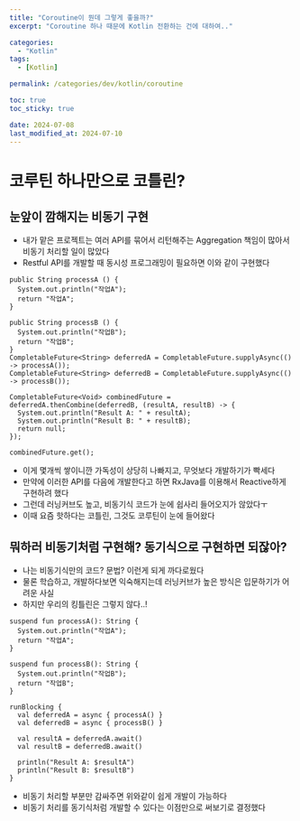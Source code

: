 ```yaml
---
title: "Coroutine이 뭔데 그렇게 좋을까?"
excerpt: "Coroutine 하나 때문에 Kotlin 전환하는 건에 대하여.."

categories:
  - "Kotlin"
tags:
  - [Kotlin]

permalink: /categories/dev/kotlin/coroutine

toc: true
toc_sticky: true

date: 2024-07-08
last_modified_at: 2024-07-10
---
```

# 코루틴 하나만으로 코틀린?
## 눈앞이 깜해지는 비동기 구현
- 내가 맡은 프로젝트는 여러 API를 묶어서 리턴해주는 Aggregation 책임이 많아서 비동기 처리할 일이 많았다
- Restful API를 개발할 때 동시성 프로그래밍이 필요하면 이와 같이 구현했다

```
public String processA () {
  System.out.println("작업A");
  return "작업A";
}

public String processB () {
  System.out.println("작업B");
  return "작업B";
}
CompletableFuture<String> deferredA = CompletableFuture.supplyAsync(() -> processA());
CompletableFuture<String> deferredB = CompletableFuture.supplyAsync(() -> processB());

CompletableFuture<Void> combinedFuture = deferredA.thenCombine(deferredB, (resultA, resultB) -> {
  System.out.println("Result A: " + resultA);
  System.out.println("Result B: " + resultB);
  return null;
});

combinedFuture.get();
```
- 이게 몇개씩 쌓이니깐 가독성이 상당히 나빠지고, 무엇보다 개발하기가 빡세다
- 만약에 이러한 API를 다음에 개발한다고 하면 RxJava를 이용해서 Reactive하게 구현하려 했다
- 그런데 러닝커브도 높고, 비동기식 코드가 눈에 쉽사리 들어오지가 않았다ㅜ
- 이때 요즘 핫하다는 코틀린, 그것도 코루틴이 눈에 들어왔다
## 뭐하러 비동기처럼 구현해? 동기식으로 구현하면 되잖아?
- 나는 비동기식만의 코드? 문법? 이런게 되게 까다로웠다
- 물론 학습하고, 개발하다보면 익숙해지는데 러닝커브가 높은 방식은 입문하기가 어려운 사실
- 하지만 우리의 킹틀린은 그렇지 않다..!

```
suspend fun processA(): String {
  System.out.println("작업A");
  return "작업A";
}

suspend fun processB(): String {
  System.out.println("작업B");
  return "작업B";
}

runBlocking {
  val deferredA = async { processA() }
  val deferredB = async { processB() }

  val resultA = deferredA.await()
  val resultB = deferredB.await()

  println("Result A: $resultA")
  println("Result B: $resultB")
}
```
- 비동기 처리할 부분만 감싸주면 위와같이 쉽게 개발이 가능하다
- 비동기 처리를 동기식처럼 개발할 수 있다는 이점만으로 써보기로 결정했다

